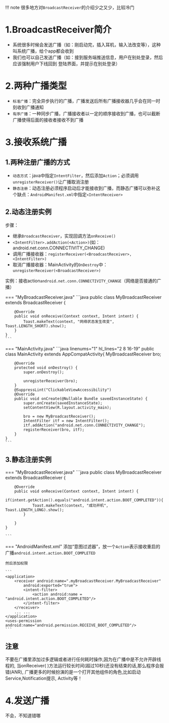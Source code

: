
!!! note
	很多地方对`BroadcastReceiver`的介绍少之又少，比较冷门

###  ###

# 1.BroadcastReceiver简介 #

- 系统很多时候会发送广播（如：刚启动完，插入耳机，输入法改变等），这种叫系统广播，给个app都会收到
- 我们也可以自己发送广播（如：接到服务端推送信息，用户在别处登录，然后应该强制用户下线回到 登陆界面，并提示在别处登录）

# 2.两种广播类型 #


- `标准广播`：完全异步执行的广播，广播发送后所有广播接收器几乎会在同一时刻收到广播通知
- `有序广播`：一种同步广播，广播接收者以一定的顺序接收到广播，也可以截断广播使得后面的接收者接收不到广播

# 3.接收系统广播 #

## 1.两种注册广播的方式 ##

- `动态方式`：java中指定`IntentFilter`，然后添加`Action`；必须调用`unregisterReceiver()`让广播取消注册
- `静态注册`：动态注册必须程序启动后才能接收到广播，而静态广播可以弥补这个缺点：`AndroidManifest.xml`中指定`<IntentReceiver>`

## 2.动态注册实例 ##

步骤：

- 继承`BroadcastReceiver`，实现回调方法`onReceive()`
- `<IntentFilter>.addAction(<Action>)`(如：android.net.conn.CONNECTIVITY_CHANGE)
- 调用广播接收器：`registerReceiver(<BroadcastReceiver>, <IntentFilter>)`
- 取消广播接收器：MainActivity的`OnDestroy`中：`unregisterReceiver(<BroadcastReceiver>)`


实例：接收action`android.net.conn.CONNECTIVITY_CHANGE`（网络是否接通的广播）

=== "MyBroadcastReceiver.java"
	```java
	public class MyBroadcastReceiver extends BroadcastReceiver {
	
	    @Override
	    public void onReceive(Context context, Intent intent) {
	        Toast.makeText(context, "网络状态发生改变", Toast.LENGTH_SHORT).show();
	    }
	}
	```
=== "MainActivity.java"
	```java linenums="1" hl_lines="2 8 16-19"
	public class MainActivity extends AppCompatActivity{
	    MyBroadcastReceiver bro;
	
	    @Override
	    protected void onDestroy() {
	        super.onDestroy();
			
	        unregisterReceiver(bro);
	    }
	    @SuppressLint("ClickableViewAccessibility")
	    @Override
	    public void onCreate(@Nullable Bundle savedInstanceState) {
	        super.onCreate(savedInstanceState);
	        setContentView(R.layout.activity_main);
	
	        bro = new MyBroadcastReceiver();
	        IntentFilter itf = new IntentFilter();
	        itf.addAction("android.net.conn.CONNECTIVITY_CHANGE");
	        registerReceiver(bro, itf);
	    }
	}
	```

## 3.静态注册实例 ##

=== "MyBroadcastReceiver.java"
	```java
	public class MyBroadcastReceiver extends BroadcastReceiver {
	
	    @Override
	    public void onReceive(Context context, Intent intent) {
	        if(intent.getAction().equals("android.intent.action.BOOT_COMPLETED")){
	            Toast.makeText(context, "成功开机", Toast.LENGTH_LONG).show();
	        }
	
	    }
	}
	
	```
=== "AndroidManifest.xml"
	添加“意图过滤器”，放一个`Action`表示接收重启的广播`android.intent.action.BOOT_COMPLETED`
	
	然后添加权限
	
	```
	<application>
		<receiver android:name=".myBroadcastReceiver.MyBroadcastReceiver"
		    android:exported="true">
		    <intent-filter>
		        <action android:name = "android.intent.action.BOOT_COMPLETED"/>
		    </intent-filter>
		</receiver>
		... ...
	</application>
	<uses-permission android:name="android.permission.RECEIVE_BOOT_COMPLETED"/>
	```


## 注意 ##

不要在广播里添加过多逻辑或者进行任何耗时操作,因为在广播中是不允许开辟线程的, 当onReceiver( )方法运行较长时间(超过10秒)还没有结束的话,那么程序会报错(ANR), 广播更多的时候扮演的是一个打开其他组件的角色,比如启动Service,Notification提示, Activity等！

# 4.发送广播 #

不会，不知道错哪

